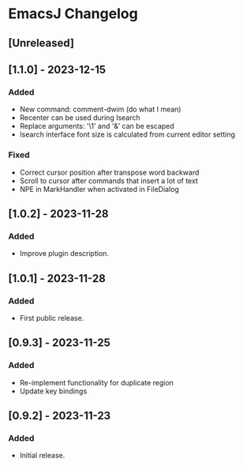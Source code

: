<!-- Keep a Changelog guide -> https://keepachangelog.com -->

# EmacsJ Changelog

## [Unreleased]

## [1.1.0] - 2023-12-15
 
### Added

- New command: comment-dwim (do what I mean)
- Recenter can be used during Isearch
- Replace arguments: '\1' and '\&' can be escaped
- Isearch interface font size is calculated from current editor setting

### Fixed
- Correct cursor position after transpose word backward
- Scroll to cursor after commands that insert a lot of text
- NPE in MarkHandler when activated in FileDialog

## [1.0.2] - 2023-11-28

### Added

- Improve plugin description.

## [1.0.1] - 2023-11-28

### Added

- First public release.

## [0.9.3] - 2023-11-25

### Added

- Re-implement functionality for duplicate region
- Update key bindings

## [0.9.2] - 2023-11-23

### Added

- Initial release.
